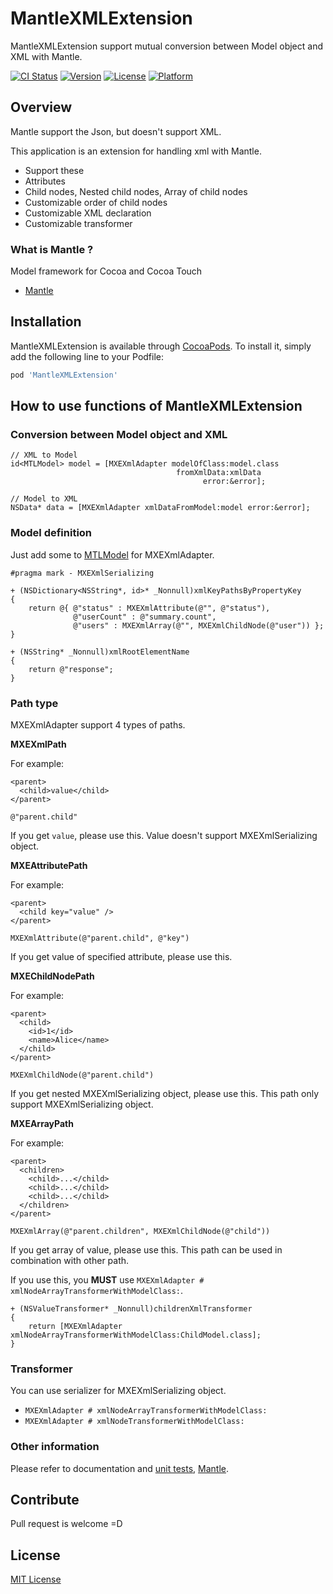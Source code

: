 MantleXMLExtension
=======
MantleXMLExtension support mutual conversion between Model object and XML with Mantle.

[![CI Status](http://img.shields.io/travis/soranoba/MantleXMLExtension.svg?style=flat)](https://travis-ci.org/soranoba/MantleXMLExtension)
[![Version](https://img.shields.io/cocoapods/v/MantleXMLExtension.svg?style=flat)](http://cocoapods.org/pods/MantleXMLExtension)
[![License](https://img.shields.io/cocoapods/l/MantleXMLExtension.svg?style=flat)](http://cocoapods.org/pods/MantleXMLExtension)
[![Platform](https://img.shields.io/cocoapods/p/MantleXMLExtension.svg?style=flat)](http://cocoapods.org/pods/MantleXMLExtension)

## Overview

Mantle support the Json, but doesn't support XML.

This application is an extension for handling xml with Mantle.

- Support these
 - Attributes
 - Child nodes, Nested child nodes, Array of child nodes
 - Customizable order of child nodes
 - Customizable XML declaration
 - Customizable transformer

### What is Mantle ?
Model framework for Cocoa and Cocoa Touch

- [Mantle](https://github.com/Mantle/Mantle)

## Installation

MantleXMLExtension is available through [CocoaPods](http://cocoapods.org). To install
it, simply add the following line to your Podfile:

```ruby
pod 'MantleXMLExtension'
```

## How to use functions of MantleXMLExtension

### Conversion between Model object and XML

```objc
// XML to Model
id<MTLModel> model = [MXEXmlAdapter modelOfClass:model.class
                                     fromXmlData:xmlData
                                           error:&error];

// Model to XML
NSData* data = [MXEXmlAdapter xmlDataFromModel:model error:&error];
```

### Model definition

Just add some to [MTLModel](https://github.com/Mantle/Mantle#mtlmodel) for MXEXmlAdapter.

```objc
#pragma mark - MXEXmlSerializing

+ (NSDictionary<NSString*, id>* _Nonnull)xmlKeyPathsByPropertyKey
{
    return @{ @"status" : MXEXmlAttribute(@"", @"status"),
              @"userCount" : @"summary.count",
              @"users" : MXEXmlArray(@"", MXEXmlChildNode(@"user")) };
}

+ (NSString* _Nonnull)xmlRootElementName
{
    return @"response";
}
```

### Path type

MXEXmlAdapter support 4 types of paths.

**MXEXmlPath**

For example:

```
<parent>
  <child>value</child>
</parent>
```

```objc
@"parent.child"
```

If you get `value`, please use this. Value doesn't support MXEXmlSerializing object.

**MXEAttributePath**

For example:

```
<parent>
  <child key="value" />
</parent>
```

```objc
MXEXmlAttribute(@"parent.child", @"key")
```

If you get value of specified attribute, please use this.

**MXEChildNodePath**

For example:

```
<parent>
  <child>
    <id>1</id>
    <name>Alice</name>
  </child>
</parent>
```

```objc
MXEXmlChildNode(@"parent.child")
```

If you get nested MXEXmlSerializing object, please use this. This path only support MXEXmlSerializing object.

**MXEArrayPath**

For example:

```
<parent>
  <children>
    <child>...</child>
    <child>...</child>
    <child>...</child>
  </children>
</parent>
```

```objc
MXEXmlArray(@"parent.children", MXEXmlChildNode(@"child"))
```

If you get array of value, please use this. This path can be used in combination with other path.

If you use this, you **MUST** use `MXEXmlAdapter # xmlNodeArrayTransformerWithModelClass:`.


```objc
+ (NSValueTransformer* _Nonnull)childrenXmlTransformer
{
    return [MXEXmlAdapter xmlNodeArrayTransformerWithModelClass:ChildModel.class];
}
```

### Transformer
You can use serializer for MXEXmlSerializing object.

- `MXEXmlAdapter # xmlNodeArrayTransformerWithModelClass:`
- `MXEXmlAdapter # xmlNodeTransformerWithModelClass:`

### Other information

Please refer to documentation and [unit tests](MantleXMLExtensionTests), [Mantle](https://github.com/Mantle/Mantle).

## Contribute

Pull request is welcome =D

## License

[MIT License](LICENSE)

